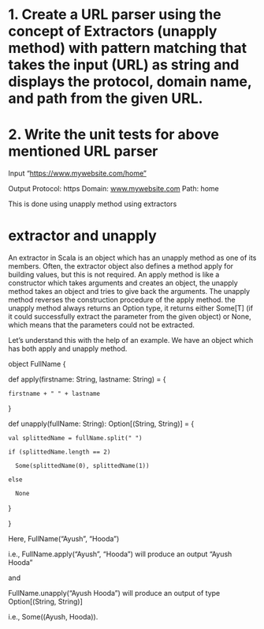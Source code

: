
# 1. Create a URL parser using the concept of Extractors (unapply method) with pattern matching that takes the input (URL) as string and displays the protocol, domain name, and path from the given URL.

# 2. Write the unit tests for above mentioned URL parser

Input
“https://www.mywebsite.com/home”

Output
Protocol: https
Domain: www.mywebsite.com
Path: home

This is done using unapply method using extractors

# extractor and unapply

An extractor in Scala is an object which has an unapply method as one of its members. Often, the extractor object also defines a method apply for building values, but this is not required. An apply method is like a constructor which takes arguments and creates an object, the unapply method takes an object and tries to give back the arguments. The unapply method reverses the construction procedure of the apply method. the unapply method always returns an Option type, it returns either Some[T] (if it could successfully extract the parameter from the given object) or None, which means that the parameters could not be extracted.

Let’s understand this with the help of an example. We have an object which has both apply and unapply method.

object FullName {

  def apply(firstname: String, lastname: String) = {

    firstname + " " + lastname

  } 

  def unapply(fullName: String): Option[(String, String)] = {

    val splittedName = fullName.split(" ")

    if (splittedName.length == 2)

      Some(splittedName(0), splittedName(1))

    else

      None

  }
  
}

Here, FullName(“Ayush”, “Hooda”) 

i.e., FullName.apply(“Ayush”, “Hooda”) will produce an output “Ayush Hooda” 

and 

FullName.unapply(“Ayush Hooda”) will produce an output of type Option[(String, String)] 

i.e., Some((Ayush, Hooda)).
